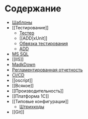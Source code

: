 # Содержание

*  [Шаблоны](Шаблоны.md)
*  [[Тестирование]]
	* [Тестер](tester.md)
	* [[ADD|xUnit]]
	* [Обвязка тестирования](ОбвязкаТестирования.md)
	* [ADD](ADD.md)
* [MS SQL](MS%20SQL.md)
* [[IIS]]
* [MadkDown](md.md)
* [Регламентированная отчетность](РеглОтчетность.md)
* [CI/CD](Автосборки.md)
* [[oscript]]
* [[Всякое]]
* [[Производительность]]
* [[Платформа 1С]]
* [[Типовые конфигурации]]
	* [Штрихкоды](Штрихкоды.md)
* [[Git]]
